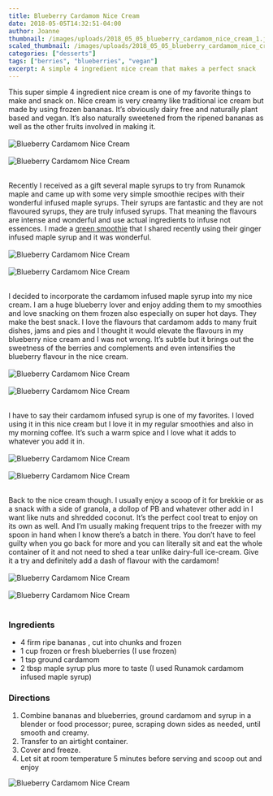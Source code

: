 ```yaml
---
title: Blueberry Cardamom Nice Cream
date: 2018-05-05T14:32:51-04:00
author: Joanne
thumbnail: /images/uploads/2018_05_05_blueberry_cardamom_nice_cream_1.jpg
scaled_thumbnail: /images/uploads/2018_05_05_blueberry_cardamom_nice_cream_0.jpg
categories: ["desserts"]
tags: ["berries", "blueberries", "vegan"]
excerpt: A simple 4 ingredient nice cream that makes a perfect snack
---
```


This super simple 4 ingredient nice cream is one of my favorite things to make and snack on. Nice cream is very creamy like traditional ice cream but made by using frozen bananas. It’s obviously dairy free and naturally plant based and vegan. It’s also naturally sweetened from the ripened bananas as well as the other fruits involved in making it.
</br>
</br>
![Blueberry Cardamom Nice Cream](/images/uploads/2018_05_05_blueberry_cardamom_nice_cream_2.jpg)
</br>
</br>
![Blueberry Cardamom Nice Cream](/images/uploads/2018_05_05_blueberry_cardamom_nice_cream_3.jpg)
</br>
</br>

Recently I received as a gift several maple syrups to try from Runamok maple and came up with some very simple smoothie recipes with their wonderful infused maple syrups. Their syrups are fantastic and they are not flavoured syrups, they are truly infused syrups. That meaning the flavours are intense and wonderful and use actual ingredients to infuse not essences. I made a [green smoothie](https://www.oliveandmango.com/pineapple-citrus-ginger-green-smoothie/) that I shared recently using their ginger infused maple syrup and it was wonderful.
</br>
</br>
![Blueberry Cardamom Nice Cream](/images/uploads/2018_05_05_blueberry_cardamom_nice_cream_4.jpg)
</br>
</br>
![Blueberry Cardamom Nice Cream](/images/uploads/2018_05_05_blueberry_cardamom_nice_cream_5.jpg)
</br>
</br>

I decided to incorporate the cardamom infused maple syrup into my nice cream.  I am a huge blueberry lover and enjoy adding them to my smoothies and love snacking on them frozen also especially on super hot days. They make the best snack. I love the flavours that cardamom adds to many fruit dishes, jams and pies and I thought it would elevate the flavours in my blueberry nice cream and I was not wrong. It’s subtle but it brings out the sweetness of the berries and complements and even intensifies the blueberry flavour in the nice cream.
</br>
</br>
![Blueberry Cardamom Nice Cream](/images/uploads/2018_05_05_blueberry_cardamom_nice_cream_6.jpg)
</br>
</br>
![Blueberry Cardamom Nice Cream](/images/uploads/2018_05_05_blueberry_cardamom_nice_cream_7.jpg)
</br>
</br>

I have to say their cardamom infused syrup is one of my favorites. I loved using it in this nice cream but I love it in my regular smoothies and also in my morning coffee. It’s such a warm spice and I love what it adds to whatever you add it in.
</br>
</br>
![Blueberry Cardamom Nice Cream](/images/uploads/2018_05_05_blueberry_cardamom_nice_cream_8.jpg)
</br>
</br> 
![Blueberry Cardamom Nice Cream](/images/uploads/2018_05_05_blueberry_cardamom_nice_cream_9.jpg)
</br>
</br> 

Back to the nice cream though. I usually enjoy a scoop of it for brekkie or as a snack with a side of granola, a dollop of PB and whatever other add in I want like nuts and shredded coconut. It’s the perfect cool treat to enjoy on its own as well. And I’m usually making frequent trips to the freezer with my spoon in hand when I know there’s a batch in there. You don’t have to feel guilty when you go back for more and you can literally sit and eat the whole container of it and not need to shed a tear unlike dairy-full ice-cream. Give it a try and definitely add a dash of flavour with the cardamom!
</br>
</br>
![Blueberry Cardamom Nice Cream](/images/uploads/2018_05_05_blueberry_cardamom_nice_cream_10.jpg)
</br>
</br>
![Blueberry Cardamom Nice Cream](/images/uploads/2018_05_05_blueberry_cardamom_nice_cream_11.jpg)
</br>
</br>

### Ingredients

* 4 firm ripe bananas , cut into chunks and frozen
* 1 cup frozen or fresh blueberries (I use  frozen)
* 1 tsp ground cardamom
* 2 tbsp maple syrup plus more to taste (I used Runamok cardamom infused maple syrup) 

### Directions

1. Combine bananas and blueberries, ground cardamom and syrup in a blender or food processor; puree, scraping down sides as needed, until smooth and creamy.
1. Transfer to an airtight container.
1. Cover and freeze.
1. Let sit at room temperature 5 minutes before serving and scoop out and enjoy  

![Blueberry Cardamom Nice Cream](/images/uploads/2018_05_05_blueberry_cardamom_nice_cream_12.jpg)

